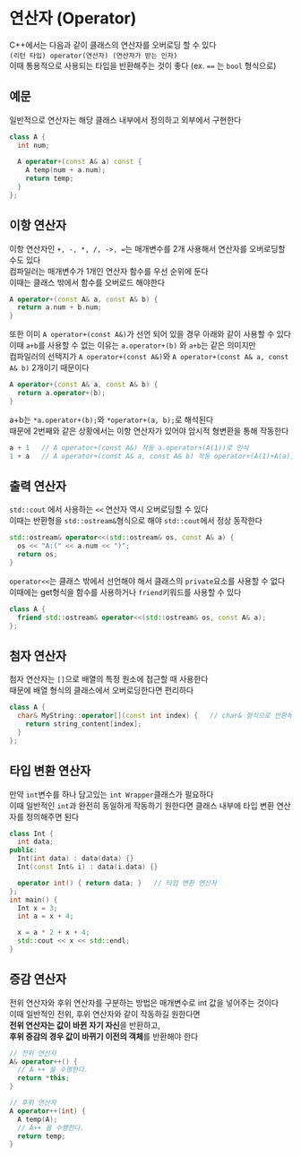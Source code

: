 # 연산자 (Operator)
C++에서는 다음과 같이 클래스의 연산자를 오버로딩 할 수 있다  
`(리턴 타입) operator(연산자) (연산자가 받는 인자)`  
이때 통용적으로 사용되는 타입을 반환해주는 것이 좋다 (ex. `==` 는 `bool` 형식으로)

## 예문
일반적으로 연산자는 해당 클래스 내부에서 정의하고 외부에서 구현한다
``` C++
class A {
  int num;
  
  A operator+(const A& a) const {
    A temp(num + a.num);
    return temp;
  }
};
```

## 이항 연산자
이항 연산자인 `+, -, *, /, ->, =`는 매개변수를 2개 사용해서 연산자를 오버로딩할 수도 있다  
컴파일러는 매개변수가 1개인 연산자 함수를 우선 순위에 둔다  
이때는 클래스 밖에서 함수를 오버로드 해야한다  
``` C++
A operator+(const A& a, const A& b) {
  return a.num + b.num;
}
```
또한 이미 `A operator+(const A&)`가 선언 되어 있을 경우 아래와 같이 사용할 수 있다  
이때 `a+b`를 사용할 수 없는 이유는 `a.operator+(b)` 와 `a+b`는 같은 의미지만  
컴파일러의 선택지가  `A operator+(const A&)`와 `A operator+(const A& a, const A& b)` 2개이기 때문이다
``` C++
A operator+(const A& a, const A& b) {
  return a.operator+(b);
}
```
a+b는  `*a.operator+(b);`와 `*operator+(a, b);`로 해석된다  
때문에 2번째와 같은 상황에서는 이항 연산자가 있어야 암시적 형변환을 통해 작동한다
``` C++
a + 1   // A operator+(const A&) 작동 a.operator+(A(1))로 인식
1 + a   // A operator+(const A& a, const A& b) 작동 operator+(A(1)+A(a))로 인식
```
## 출력 연산자
`std::cout` 에서 사용하는 `<<` 연산자 역시 오버로딩할 수 있다  
이때는 반환형을 `std::ostream&`형식으로 해야 `std::cout`에서 정상 동작한다
``` C++
std::ostream& operator<<(std::ostream& os, const A& a) {
  os << "A:(" << a.num << ")";
  return os;
}
```
`operator<<`는 클래스 밖에서 선언해야 해서 클래스의 `private`요소를 사용할 수 없다  
이때에는 get형식을 함수를 사용하거나 `friend`키워드를 사용할 수 있다  
``` C++
class A {
  friend std::ostream& operator<<(std::ostream& os, const A& a);
};
```

## 첨자 연산자
첨자 연산자는 `[]`으로 배열의 특정 원소에 접근할 때 사용한다  
때문에 배열 형식의 클래스에서 오버로딩한다면 편리하다
``` C++
class A {
  char& MyString::operator[](const int index) {   // char& 형식으로 반환해 str[10] = 'A' 가 가능하다
    return string_content[index]; 
  }
};
```

## 타입 변환 연산자
만약 `int`변수를 하나 담고있는 `int Wrapper`클래스가 필요하다  
이때 일반적인 `int`과 완전히 동일하게 작동하기 원한다면 클래스 내부에 타입 변환 연산자를 정의해주면 된다
``` C++
class Int {
  int data;
public:
  Int(int data) : data(data) {}
  Int(const Int& i) : data(i.data) {}

  operator int() { return data; }   // 타입 변환 연산자
};
int main() {
  Int x = 3;
  int a = x + 4;

  x = a * 2 + x + 4;
  std::cout << x << std::endl;
}
```

## 증감 연산자
전위 연산자와 후위 연산자를 구분하는 방법은 매개변수로 int 값을 넣어주는 것이다  
이때 일반적인 전위, 후위 연산자와 같이 작동하길 원한다면  
**전위 연산자는 값이 바뀐 자기 자신**을 반환하고,  
**후위 증감의 경우 값이 바뀌기 이전의 객체**를 반환해야 한다
``` C++
// 전위 연산자
A& operator++() {
  // A ++ 을 수행한다.
  return *this;
}

// 후위 연산자
A operator++(int) {
  A temp(A);
  // A++ 을 수행한다.
  return temp;
}
```

